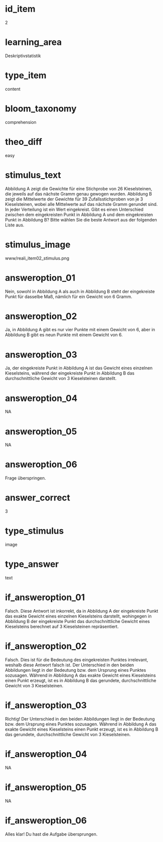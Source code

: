 # id_item
2

# learning_area
Deskriptivstatistik

# type_item
content

# bloom_taxonomy
comprehension

# theo_diff
easy

# stimulus_text
Abbildung A zeigt die Gewichte für eine Stichprobe von 26 Kieselsteinen, die jeweils auf das nächste Gramm genau gewogen wurden. Abbildung B zeigt die Mittelwerte der Gewichte für 39 Zufallsstichproben von je 3 Kieselsteinen, wobei alle Mittelwerte auf das nächste Gramm gerundet sind. In jeder Verteilung ist ein Wert eingekreist. Gibt es einen Unterschied zwischen dem eingekreisten Punkt in Abbildung A und dem eingekreisten Punkt in Abbildung B? Bitte wählen Sie die beste Antwort aus der folgenden Liste aus.

# stimulus_image
www/reali_item02_stimulus.png

# answeroption_01
Nein, sowohl in Abbildung A als auch in Abbildung B steht der eingekreiste Punkt für dasselbe Maß, nämlich für ein Gewicht von 6 Gramm.

# answeroption_02
Ja, in Abbildung A gibt es nur vier Punkte mit einem Gewicht von 6, aber in Abbildung B gibt es neun Punkte mit einem Gewicht von 6.

# answeroption_03
Ja, der eingekreiste Punkt in Abbildung A ist das Gewicht eines einzelnen Kieselsteins, während der eingekreiste Punkt in Abbildung B das durchschnittliche Gewicht von 3 Kieselsteinen darstellt.

# answeroption_04
NA

# answeroption_05
NA

# answeroption_06
Frage überspringen.

# answer_correct
3

# type_stimulus
image

# type_answer
text

# if_answeroption_01
Falsch. Diese Antwort ist inkorrekt, da in Abbildung A der eingekreiste Punkt das exakte Gewicht eines einzelnen Kieselsteins darstellt, wohingegen in Abbildung B der eingekreiste Punkt das durchschnittliche Gewicht eines Kieselsteins berechnet auf 3 Kieselsteinen repräsentiert.

# if_answeroption_02
Falsch. Dies ist für die Bedeutung des eingekreisten Punktes irrelevant, weshalb diese Antwort falsch ist. Der Unterschied in den beiden Abbildungen liegt in der Bedeutung bzw. dem Ursprung eines Punktes sozusagen. Während in Abbildung A das exakte Gewicht eines Kieselsteins einen Punkt erzeugt, ist es in Abbildung B das gerundete, durchschnittliche Gewicht von 3 Kieselsteinen.

# if_answeroption_03
Richtig! Der Unterschied in den beiden Abbildungen liegt in der Bedeutung bzw. dem Ursprung eines Punktes sozusagen. Während in Abbildung A das exakte Gewicht eines Kieselsteins einen Punkt erzeugt, ist es in Abbildung B das gerundete, durchschnittliche Gewicht von 3 Kieselsteinen.

# if_answeroption_04
NA

# if_answeroption_05
NA

# if_answeroption_06
Alles klar! Du hast die Aufgabe übersprungen.

